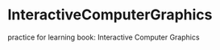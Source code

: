 InteractiveComputerGraphics
===========================

practice for learning book: Interactive Computer Graphics
